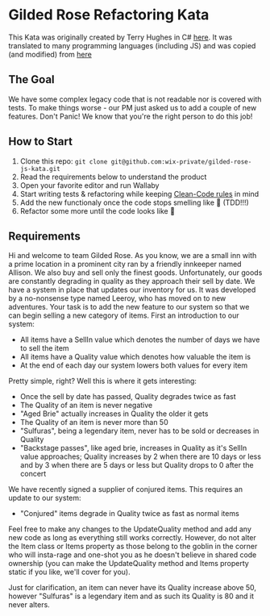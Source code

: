 # Gilded Rose Refactoring Kata
This Kata was originally created by Terry Hughes in C# [here](https://github.com/NotMyself/GildedRose).
It was translated to many programming languages (including JS) and was copied (and modified) from [here](https://github.com/emilybache/GildedRose-Refactoring-Kata)

## The Goal

We have some complex legacy code that is not readable nor is covered with tests. To make things worse - our PM just asked us to add a couple of new features. Don't Panic! We know that you're the right person to do this job!

## How to Start

1. Clone this repo: `git clone git@github.com:wix-private/gilded-rose-js-kata.git`
2. Read the requirements below to understand the product
3. Open your favorite editor and run Wallaby
4. Start writing tests & refactoring while keeping [Clean-Code rules](https://github.com/ryanmcdermott/clean-code-javascript) in mind
5. Add the new functionaly once the code stops smelling like 💩 (TDD!!!)
6. Refactor some more until the code looks like 💎

## Requirements

Hi and welcome to team Gilded Rose. As you know, we are a small inn with a 
prime location in a prominent city ran by a friendly innkeeper named 
Allison. We also buy and sell only the finest goods. Unfortunately, our 
goods are constantly degrading in quality as they approach their sell by 
date. We have a system in place that updates our inventory for us. It was 
developed by a no-nonsense type named Leeroy, who has moved on to new 
adventures. Your task is to add the new feature to our system so that we 
can begin selling a new category of items. First an introduction to our 
system:

- All items have a SellIn value which denotes the number of days we have 
to sell the item
- All items have a Quality value which denotes how valuable the item is
- At the end of each day our system lowers both values for every item

Pretty simple, right? Well this is where it gets interesting:

- Once the sell by date has passed, Quality degrades twice as fast
- The Quality of an item is never negative
- "Aged Brie" actually increases in Quality the older it gets
- The Quality of an item is never more than 50
- "Sulfuras", being a legendary item, never has to be sold or decreases 
in Quality
- "Backstage passes", like aged brie, increases in Quality as it's SellIn 
value approaches; Quality increases by 2 when there are 10 days or less 
and by 3 when there are 5 days or less but Quality drops to 0 after the 
concert

We have recently signed a supplier of conjured items. This requires an 
update to our system:

- "Conjured" items degrade in Quality twice as fast as normal items

Feel free to make any changes to the UpdateQuality method and add any 
new code as long as everything still works correctly. However, do not 
alter the Item class or Items property as those belong to the goblin 
in the corner who will insta-rage and one-shot you as he doesn't 
believe in shared code ownership (you can make the UpdateQuality 
method and Items property static if you like, we'll cover for you).

Just for clarification, an item can never have its Quality increase 
above 50, however "Sulfuras" is a legendary item and as such its 
Quality is 80 and it never alters.
